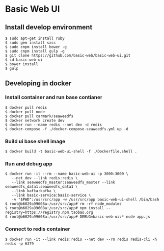 Basic Web UI
============

## Install develop environment

```
$ sudo apt-get install ruby
$ sudo gem install sass
$ sudo cnpm install bower -g
$ sudo cnpm install gulp -g
$ git clone https://github.com/basic-web/basic-web-ui.git
$ cd basic-web-ui
$ bower install
$ gulp
```

## Developing in docker

### Install container and run base contianer

```
$ docker pull redis
$ docker pull node
$ docker pull carmark/seaweedfs
$ docker network create dev
$ docker run --name redis --net dev -d redis
$ docker-compose -f ./docker-compose-seaweedfs.yml up -d
```

### Build ui base shell image

```
$ docker build -t basic-web-ui-shell -f ./Dockerfile.shell .
```

### Run and debug app

```
$ docker run -it --rm --name basic-web-ui -p 3000:3000 \
   --net dev --link redis:redis \
   --link seaweedfs_master:seaweedfs_master --link seaweedfs_data1:seaweedfs_data1 \
   --link kafka:kafka \
   --link basic-service:basic-service \
   -v "$PWD":/usr/src/app -w /usr/src/app basic-web-ui-shell /bin/bash
$ root@b6029a99608a:/usr/src/app# rm -rf node_modules
$ root@b6029a99608a:/usr/src/app# npm install --registry=https://registry.npm.taobao.org
$ root@b6029a99608a:/usr/src/app# DEBUG=basic-web-ui:* node app.js
```

### Connect to redis container

```
$ docker run -it --link redis:redis --net dev --rm redis redis-cli -h redis -p 6379
```